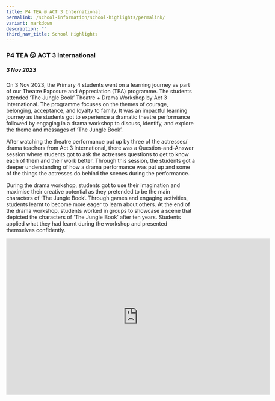 ```yaml
---
title: P4 TEA @ ACT 3 International
permalink: /school-information/school-highlights/permalink/
variant: markdown
description: ""
third_nav_title: School Highlights
---
```

### P4 TEA @ ACT 3 International

##### 3 Nov 2023

On 3 Nov 2023, the Primary 4 students went on a learning journey as part of our Theatre Exposure and Appreciation (TEA) programme. The students attended ‘The Jungle Book’ Theatre + Drama Workshop by Act 3 International. The programme focuses on the themes of courage, belonging, acceptance, and loyalty to family. It was an impactful learning journey as the students got to experience a dramatic theatre performance followed by engaging in a drama workshop to discuss, identify, and explore the theme and messages of ‘The Jungle Book’. 

After watching the theatre performance put up by three of the actresses/ drama teachers from Act 3 International, there was a Question-and-Answer session where students got to ask the actresses questions to get to know each of them and their work better. Through this session, the students got a deeper understanding of how a drama performance was put up and some of the things the actresses do behind the scenes during the performance. 


 
During the drama workshop, students got to use their imagination and maximise their creative potential as they pretended to be the main characters of ‘The Jungle Book’. Through games and engaging activities, students learnt to become more eager to learn about others. At the end of the drama workshop, students worked in groups to showcase a scene that depicted the characters of ‘The Jungle Book’ after ten years. Students applied what they had learnt during the workshop and presented themselves confidently. 

<center><iframe allowfullscreen="" allow="accelerometer; autoplay; clipboard-write; encrypted-media; gyroscope; picture-in-picture; web-share" frameborder="0" title="YouTube video player" src="https://www.youtube.com/embed/W1DRMVHWYbI?si=nWiTnMDCuk9E7hpY" height="415" width="700"></iframe></center>
